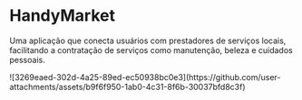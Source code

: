 # HandyMarket
Uma aplicação que conecta usuários com prestadores de serviços locais, facilitando a contratação de serviços como manutenção, beleza e cuidados pessoais.

<p text-align= center>  ![3269eaed-302d-4a25-89ed-ec50938bc0e3](https://github.com/user-attachments/assets/b9f6f950-1ab0-4c31-8f6b-30037bfd8c3f) </p>
